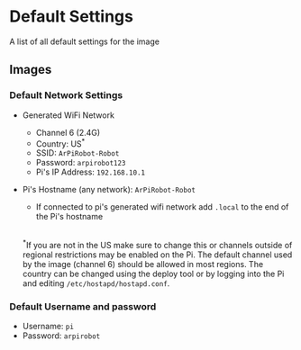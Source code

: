 # Default Settings

A list of all default settings for the image

## Images

### Default Network Settings

- Generated WiFi Network
    - Channel 6 (2.4G)
    - Country: US<sup>&ast;</sup>
    - SSID: `ArPiRobot-Robot`
    - Password: `arpirobot123`
    - Pi's IP Address: `192.168.10.1`
- Pi's Hostname (any network): `ArPiRobot-Robot`
    - If connected to pi's generated wifi network add `.local` to the end of the Pi's hostname

    <br />

    <sup>&ast;</sup>If you are not in the US make sure to change this or channels outside of regional restrictions may be enabled on the Pi. The default channel used by the image (channel 6) should be allowed in most regions. The country can be changed using the deploy tool or by logging into the Pi and editing `/etc/hostapd/hostapd.conf`.

### Default Username and password
- Username: `pi`
- Password: `arpirobot`

